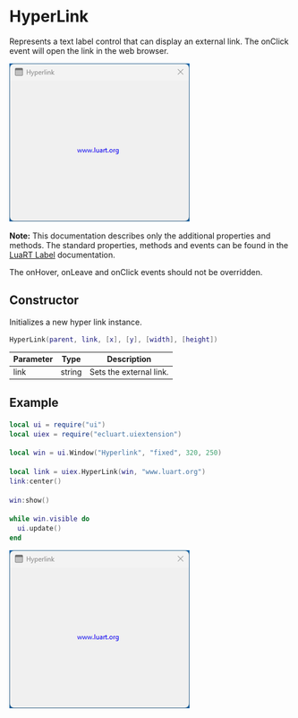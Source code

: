 # HyperLink

Represents a text label control that can display an external link. The onClick event will open the link in the web browser.

![hyperlink](/docs/hyperlink/hyperlink01.png)

**Note:**
This documentation describes only the additional properties and methods.
The standard properties, methods and events can be found in the [LuaRT Label](https://www.luart.org/doc/ui/Label.html) documentation.

The onHover, onLeave and onClick events should not be overridden.

## Constructor

Initializes a new hyper link instance.

```Lua
HyperLink(parent, link, [x], [y], [width], [height])
```

Parameter | Type | Description
---|---|---
link | string | Sets the external link.

## Example

```Lua
local ui = require("ui")
local uiex = require("ecluart.uiextension")

local win = ui.Window("Hyperlink", "fixed", 320, 250)

local link = uiex.HyperLink(win, "www.luart.org")
link:center()

win:show()

while win.visible do
  ui.update()
end
```

![hyperlink](/docs/hyperlink/hyperlink01.png)
